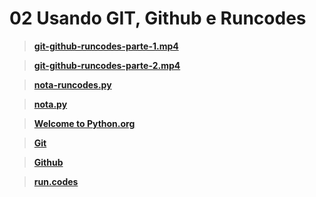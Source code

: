 # 02 Usando GIT, Github e Runcodes

>[**git-github-runcodes-parte-1.mp4**](https://drive.google.com/file/d/1VlRLJcwndg9hEVPcVv1hg1Z9M77wzqgt/view)

>[**git-github-runcodes-parte-2.mp4**](https://drive.google.com/file/d/1VjgKofhJXzrWcepc9JwpdRGI1pwGUOCu/view?usp=classroom_web&authuser=1)

>[**nota-runcodes.py**](/primeiro-periodo/pec/videos-explicativos-praticos/02/nota-runcodes.py)

>[**nota.py**](/primeiro-periodo/pec/videos-explicativos-praticos/02/nota.py)

>[**Welcome to Python.org**](https://www.python.org/?authuser=1)

>[**Git**](https://git-scm.com/?authuser=1)

>[**Github**](https://github.com/?authuser=1)

>[**run.codes**](https://runcodes.com.br/?authuser=1)
